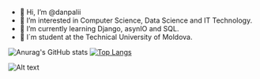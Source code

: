 - 👋 Hi, I’m @danpalii
- 👀 I’m interested in Computer Science, Data Science and IT Technology.
- 🌱 I’m currently learning Django, asynIO and SQL.
- 🏫 I`m student at the Technical University of Moldova.



![Anurag's GitHub stats](https://github-readme-stats.vercel.app/api?username=danpalii&show_icons=true&theme=radical)
[![Top Langs](https://github-readme-stats.vercel.app/api/top-langs/?username=danpalii&layout=compact&show_icons=true&theme=radical)](https://github.com/anuraghazra/github-readme-stats)


![Alt text](https://spotify-recently-played-readme.vercel.app/api?user=hf11fp3vvr9vlhjqjjfijw1up&count={2}&unique={true|1|on|yes})
